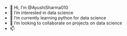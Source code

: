 - 👋 Hi, I’m @AyushiSharma010
- 👀 I’m interested in data science
- 🌱 I’m currently learning python for data science
- 💞️ I’m looking to collaborate on projects on data science
- 📫

<!---
AyushiSharma010/AyushiSharma010 is a ✨ special ✨ repository because its `README.md` (this file) appears on your GitHub profile.
You can click the Preview link to take a look at your changes.
--->
